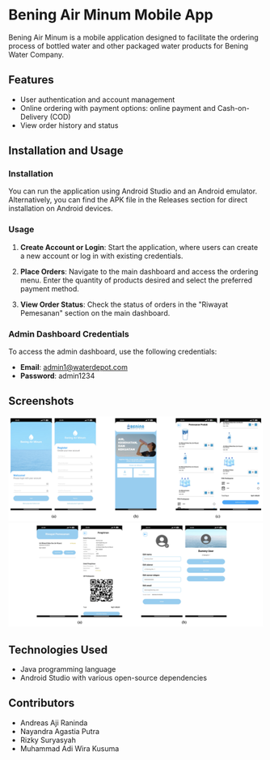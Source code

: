 # Bening Air Minum Mobile App

Bening Air Minum is a mobile application designed to facilitate the ordering process of bottled water and other packaged water products for Bening Water Company.

## Features

- User authentication and account management
- Online ordering with payment options: online payment and Cash-on-Delivery (COD)
- View order history and status

## Installation and Usage

### Installation

You can run the application using Android Studio and an Android emulator. Alternatively, you can find the APK file in the Releases section for direct installation on Android devices.

### Usage

1. **Create Account or Login**: Start the application, where users can create a new account or log in with existing credentials.
   
2. **Place Orders**: Navigate to the main dashboard and access the ordering menu. Enter the quantity of products desired and select the preferred payment method.
   
3. **View Order Status**: Check the status of orders in the "Riwayat Pemesanan" section on the main dashboard.

### Admin Dashboard Credentials

To access the admin dashboard, use the following credentials:

- **Email**: admin1@waterdepot.com
- **Password**: admin1234

## Screenshots

![Screenshot 1](app/src/main/res/drawable/app_screenshot1.png)
![Screenshot 2](app/src/main/res/drawable/app_screenshot2.png)

## Technologies Used

- Java programming language
- Android Studio with various open-source dependencies

## Contributors

- Andreas Aji Raninda
- Nayandra Agastia Putra
- Rizky Suryasyah
- Muhammad Adi Wira Kusuma
